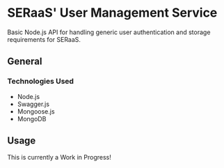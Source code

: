 # SERaaS' User Management Service
Basic Node.js API for handling generic user authentication and storage requirements for SERaaS.

## General

### Technologies Used
* Node.js
* Swagger.js
* Mongoose.js
* MongoDB

## Usage
This is currently a Work in Progress!